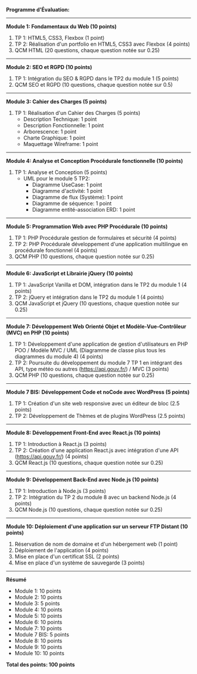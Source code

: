 **Programme d'Évaluation:**

---

**Module 1: Fondamentaux du Web (10 points)**
1. TP 1: HTML5, CSS3, Flexbox (1 point)
2. TP 2: Réalisation d'un portfolio en HTML5, CSS3 avec Flexbox (4 points)
3. QCM HTML (20 questions, chaque question notée sur 0.25)

---

**Module 2: SEO et RGPD (10 points)**
1. TP 1: Intégration du SEO & RGPD dans le TP2 du module 1 (5 points)
2. QCM SEO et RGPD (10 questions, chaque question notée sur 0.5)

---

**Module 3: Cahier des Charges (5 points)**
1. TP 1: Réalisation d'un Cahier des Charges (5 points)
   - Description Technique: 1 point
   - Description Fonctionnelle: 1 point
   - Arborescence: 1 point
   - Charte Graphique: 1 point
   - Maquettage Wireframe: 1 point

---

**Module 4: Analyse et Conception Procédurale fonctionnelle (10 points)**
1. TP 1: Analyse et Conception (5 points)
   - UML pour le module 5 TP2:
     - Diagramme UseCase: 1 point
     - Diagramme d'activité: 1 point
     - Diagramme de flux (Système): 1 point
     - Diagramme de séquence: 1 point
     - Diagramme entité-association ERD: 1 point

---

**Module 5: Programmation Web avec PHP Procédurale (10 points)**
1. TP 1: PHP Procédurale gestion de formulaires et sécurité (4 points)
2. TP 2: PHP Procédurale développement d'une application multilingue en procédurale fonctionnel (4 points)
3. QCM PHP (10 questions, chaque question notée sur 0.25)

---

**Module 6: JavaScript et Librairie jQuery (10 points)**
1. TP 1: JavaScript Vanilla et DOM, intégration dans le TP2 du module 1 (4 points)
2. TP 2: jQuery et intégration dans le TP2 du module 1 (4 points)
3. QCM JavaScript et jQuery (10 questions, chaque question notée sur 0.25)

---

**Module 7: Développement Web Orienté Objet et Modèle-Vue-Contrôleur (MVC) en PHP (10 points)**
1. TP 1: Développement d'une application de gestion d'utilisateurs en PHP POO / Modèle MVC / UML (Diagramme de classe plus tous les diagrammes du module 4) (4 points)
2. TP 2: Poursuite du développement du module 7 TP 1 en intégrant des API, type météo ou autres (https://api.gouv.fr/) / MVC (3 points)
3. QCM PHP (10 questions, chaque question notée sur 0.25)

---

**Module 7 BIS: Développement Code et noCode avec WordPress (5 points)**
1. TP 1: Création d'un site web responsive avec un éditeur de bloc (2.5 points)
2. TP 2: Développement de Thèmes et de plugins WordPress (2.5 points)

---

**Module 8: Développement Front-End avec React.js (10 points)**
1. TP 1: Introduction à React.js (3 points)
2. TP 2: Création d'une application React.js avec intégration d'une API (https://api.gouv.fr/) (4 points)
3. QCM React.js (10 questions, chaque question notée sur 0.25)

---

**Module 9: Développement Back-End avec Node.js (10 points)**
1. TP 1: Introduction à Node.js (3 points)
2. TP 2: Intégration du TP 2 du module 8 avec un backend Node.js (4 points)
3. QCM Node.js (10 questions, chaque question notée sur 0.25)

---

**Module 10: Déploiement d'une application sur un serveur FTP Distant (10 points)**
1. Réservation de nom de domaine et d'un hébergement web (1 point)
2. Déploiement de l'application (4 points)
3. Mise en place d'un certificat SSL (2 points)
4. Mise en place d'un système de sauvegarde (3 points)

---

**Résumé**

- Module 1: 10 points
- Module 2: 10 points
- Module 3: 5 points
- Module 4: 10 points
- Module 5: 10 points
- Module 6: 10 points
- Module 7: 10 points
- Module 7 BIS: 5 points
- Module 8: 10 points
- Module 9: 10 points
- Module 10: 10 points

**Total des points: 100 points**

